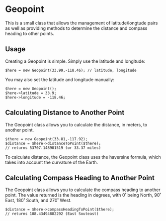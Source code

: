 # Geopoint

This is a small class that allows the management of latitude/longtude pairs as well as providing methods to determine the distance and compass heading to other points.

## Usage

Creating a Geopoint is simple. Simply use the latitude and longitude:

	$here = new Geopoint(33.99,-118.46); // latitude, longitude
You may also set the latitude and longitude manually:

	$here = new Geopoint();
	$here->latitude = 33.9;
	$here->longitude = -118.46;

## Calculating Distance to Another Point ##

The Geopoint class allows you to calculate the distance, in meters, to another point.

	$there = new Geopoint(33.81,-117.92);
	$distance = $here->distanceToPoint($there); 
	// returns 53707.148901519 (or 33.37 miles)

To calculate distance, the Geopoint class uses the haversine formula, which takes into account the curvature of the Earth.

## Calculating Compass Heading to Another Point ##

The Geopoint class allows you to calculate the compass heading to another point.
The value returned is the heading in degrees, with 0˚ being North, 90˚ East, 180˚ South, and 270˚ West.
	
	$distance = $here->compassHeadingToPoint($there); 
	// returns 108.43494882292 (East Souteast)

